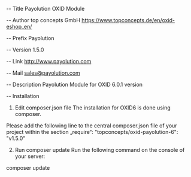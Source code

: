 -- Title
Payolution OXID Module


-- Author
top concepts GmbH
https://www.topconcepts.de/en/oxid-eshop_en/


-- Prefix
Payolution


-- Version
1.5.0


-- Link
http://www.payolution.com


-- Mail
sales@payolution.com


-- Description
Payolution Module for OXID 6.0.1 version


-- Installation

1. Edit composer.json file
The installation for OXID6 is done using composer.

Please add the following line to the central composer.json file of your project within the section „require“:
"topconcepts/oxid-payolution-6": "v1.5.0"

2. Run composer update
Run the following command on the console of your server:

composer update 